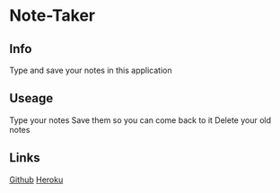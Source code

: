 # Note-Taker

## Info
Type and save your notes in this application

## Useage
Type your notes
Save them so you can come back to it
Delete your old notes

## Links
[Github](https://github.com/eelac/Note-Taker/tree/main)
[Heroku](https://sheltered-earth-11440.herokuapp.com/)